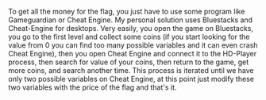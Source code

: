 To get all the money for the flag, you just have to use some program like Gameguardian or Cheat Engine. My personal solution uses Bluestacks and Cheat-Engine for desktops. Very easily, you open the game on Bluestacks, you go to the first level and collect some coins (if you start looking for the value from 0 you can find too many possible variables and it can even crash Cheat Engine), then you open Cheat Engine and connect it to the HD-Player process, then search for value of your coins, then return to the game, get more coins, and search another time. This process is iterated until we have only two possible variables on Cheat Engine, at this point just modify these two variables with the price of the flag and that's it.